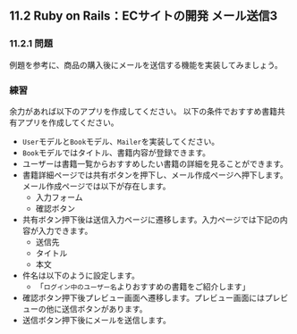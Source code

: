 ## 11.2 Ruby on Rails：ECサイトの開発 メール送信3

### 11.2.1 問題

例題を参考に、商品の購入後にメールを送信する機能を実装してみましょう。


### 練習
余力があれば以下のアプリを作成してください。
以下の条件でおすすめ書籍共有アプリを作成してください。
- `User`モデルと`Book`モデル、`Mailer`を実装してください。
- `Book`モデルではタイトル、書籍内容が登録できます。
- ユーザーは書籍一覧からおすすめしたい書籍の詳細を見ることができます。
- 書籍詳細ページでは共有ボタンを押下し、メール作成ページへ押下します。メール作成ページでは以下が存在します。
  - 入力フォーム
  - 確認ボタン
- 共有ボタン押下後は送信入力ページに遷移します。入力ページでは下記の内容が入力できます。
  - 送信先
  - タイトル
  - 本文
- 件名は以下のように設定します。
  - 「`ログイン中のユーザー名`よりおすすめの書籍をご紹介します」
- 確認ボタン押下後プレビュー画面へ遷移します。プレビュー画面にはプレビューの他に送信ボタンがあります。
- 送信ボタン押下後にメールを送信します。

